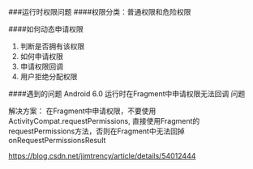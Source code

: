 ###运行时权限问题
####权限分类：普通权限和危险权限

####如何动态申请权限
1. 判断是否拥有该权限
2. 如何申请权限
3. 申请权限回调
4. 用户拒绝分配权限

####遇到的问题
Android 6.0 运行时在Fragment中申请权限无法回调 问题

解决方案： 
在Fragment中申请权限，不要使用ActivityCompat.requestPermissions, 直接使用Fragment的requestPermissions方法，否则在Fragment中无法回掉onRequestPermissionsResult

https://blog.csdn.net/jimtrency/article/details/54012444